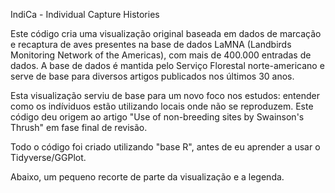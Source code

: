 IndiCa - Individual Capture Histories

Este código cria uma visualização original baseada em dados de marcação e recaptura de aves presentes na base de dados LaMNA (Landbirds Monitoring Network of the Americas), com mais de 400.000 entradas de dados. A base de dados é mantida pelo Serviço Florestal norte-americano e serve de base para diversos artigos publicados nos últimos 30 anos. 

Esta visualização serviu de base para um novo foco nos estudos: entender como os indíviduos estão utilizando locais onde não se reproduzem. Este código deu origem ao artigo "Use of non-breeding sites by Swainson's Thrush" em fase final de revisão.

Todo o código foi criado utilizando "base R", antes de eu aprender a usar o Tidyverse/GGPlot.

Abaixo, um pequeno recorte de parte da visualização e a legenda.


